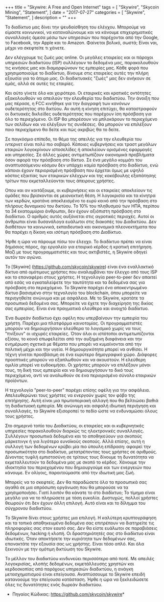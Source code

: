 +++
title = "Skywire: A Free and Open Internet"
tags = [
    "Skywire",
    "Skycoin Mining",
    "Statement",
]
date = "2017-07-27"
categories = [
    "Skywire",
    "Statement",
]
description = ""
+++

Το διαδίκτυο μας δίνει την ψευδαίσθηση του ελέγχου. Μπορούμε να είμαστε κοινωνικοί, να καταναλώνουμε και να κάνουμε επιχειρηματικές συναλλαγές άμεσα μέσω των υπηρεσιών που παρέχονται από την Google, το Facebook, την Apple και το Amazon. Φαίνεται βολικό, σωστά; Είναι ναι, μέχρι να σκεφτείτε τι χάνετε.

Δεν ελέγχουμε τις ζωές μας online. Οι μεγάλες εταιρείες και οι πάροχοι υπηρεσιών διαδικτύου (ISP) συλλέγουν τα δεδομένα μας, παρακολουθούν τις κινήσεις μας και διαμορφώνουν τις εμπειρίες μας. Κάθε φορά που χρησιμοποιούμε το διαδίκτυο, δίνουμε στις εταιρείες αυτές την πλήρη εξουσία για το άτομο μας. Οι διαδικτυακές "ζωές" μας δεν ανήκουν σε εμάς, αλλά σε αυτές τις εταιρίες.

Και αύτο γίνετε όλο και χειρότερο. Οι εταιρικές και κρατικές οντότητες εξακολουθούν να απειλούν την ελευθερία του διαδικτύου. Την άνοιξη που μας πέρασε, η FCC κινήθηκε για την διαγραφή των κανόνων ουδετερότητας στο δικτύου. Αν αυτή η κίνηση επιτύχει, θα καταστραφούν οι δικτυακές δικλείδες ουδετερότητας που παρέχουν ίση πρόσβαση για όλο το περιεχόμενο. Οι ISP θα μπορέσουν να μπλοκάρουν το περιεχόμενο των σελίδων και να ελέγξουν τις συνδέσεις. Θα μπορούν να επιλέξουν ποιο περιεχόμενο θα δείτε και πώς ακριβώς θα το δείτε.

Σε παγκόσμιο επίπεδο, το θέμα της απειλής για την ελευθερία του ιντερνετ είναι πολύ πιο σοβαρό. Κάποιες κυβερνήσεις και τραστ μεγάλων εταιριών λογοκρίνουν ιστοσελίδες ή αποκλείουν ορισμένες εφαρμογές και υπηρεσίες. Σε άλλες χώρες αντιμετωπίζουν οικονομικά προβλήματα όσον αφορά την πρόσβαση στο δίκτυο. Σε ένα μεγάλο κομμάτι του αναπτυσσόμενου κόσμου δεν υπάρχει καμία πρόσβαση στο διαδίκτυο, ενώ κάποιοι έχουν περιορισμένη πρόσβαση που έρχεται όμως με υψηλό κόστος εξαιτίας των εταιρικών ελέγχων  και της κακόβουλης εξαπάτησης τρίτων που εκμεταλλεύονται τους άπειρους χρήστες.

Οπου και αν κοιτάξουμε, οι κυβερνήσεις και οι εταιρείες αποκλείουν τις ομάδες που βρίσκονται σε μειονεκτική θέση. Η λογοκρισία και τα κίνητρα των κερδών, κρατάνε αποκλεισμένο το ευρύ κοινό από την πρόσβαση στο πλήρους δυναμικού του δικτύου. Το 10% του πληθυσμού των ΗΠΑ, περίπου τα 34 εκατομμύρια άνθρωποι, δεν έχουν αξιόπιστη πρόσβαση στο διαδίκτυο. Ο αριθμός αυτός αυξάνεται στις αγροτικές περιοχές. Αυτοί οι άνθρωποι είναι δυσανάλογα ευάλωτοι στις διακοπές του Διαδικτύου. Δεν διαθέτουν τα κοινωνικά, εκπαιδευτικά και οικονομικά πλεονεκτήματα που θα παρέχει η δίκαιη και ισότιμη πρόσβαση στο Διαδίκτυο.

Ήρθε η ώρα να πάρουμε πίσω τον έλεγχο. Το διαδίκτυο πρέπει να είναι δημόσιος πόρος, όχι εργαλείο για εταιρικό κέρδος ή κρατική επιτήρηση. Μαζί με τους προγραμματιστές και τους ακτιβιστές, η Skywire οδηγεί αυτόν τον αγώνα.

Το [Skywire] (https://github.com/skycoin/skywire) είναι ένα εναλλακτικό δίκτυο από ομότιμους χρήστες που αναλαμβάνει τον έλεγχο από τους ISP και το επαναφέρει στους χρήστες. Η τεχνολογία peer-to-peer δεν απαιτεί από εσάς να εγκαταλείψετε την ταυτότητα και τα δεδομένα σας για πρόσβαση στο περιεχόμενο. Το Skywire παρέχει ένα αποκεντρωμένο δίκτυο βασισμένο στην τεχνολογία του blockchain, όπου μπορείτε να περιηγηθείτε ανώνυμα και με ασφάλεια. Με το Skywire, κρατάτε τα προσωπικά δεδομένα σας. Μπορείτε να έχετε την διαχείρηση της δικίας σας εμπειρίας. Είναι ένα πραγματικά ελεύθερο και ανοιχτό διαδίκτυο.

Ένα δωρεάν διαδίκτυο έχει οφέλη που υπερβαίνουν την εμπειρία του χρήστη. Παρέχει μια πλατφόρμα καινοτομίας. Οι προγραμματιστές μπορούν να δημιουργήσουν ελεύθερα το λογισμικό χωρίς να τους "πνίξουν" οι ισχυρές εταιρείες. Όταν όλοι οι ιστότοποι αντιμετωπίζονται εξίσου, το κοινό επωφελείται από την αυξημένη διαφάνεια και την ενημέρωση σχετικά με θέματα που μπορέι να κυμαίνονται από την πολιτική μέχρι και την υγεία. Η δημιουργικότητα μπορεί να ανθίσει. Η τέχνη γίνεται προσβάσιμη σε ένα ευρύτερο δημογραφικό χώρο. Διάφορες προοπτικές μπορούν να εξαπλωθούν και να ακουστούν. Η ελεύθερη ομιλία μπορεί να ευδοκιμήσει. Οι χρήστες μπορούν να επιλέξουν μόνοι τους, τη δική τους εμπειρία και να δημιουργήσουν το δικό τους περιεχόμενο, αντί να αναλωθούν σε ένα περιορισμένο σύνολο εταιρικών προϊόντων.

Η τεχνολογία "peer-to-peer" παρέχει επίσης οφέλη για την ασφάλεια. Απελευθερώνει τους χρήστες να ενεργούν χωρίς τον φόβο της επιτήρησης. Αυτή είναι μια πρωτοποριακή αλλαγή που θα βελτιώσει βαθιά τη διαδικτυακή εμπειρία. Με ανώνυμη και ασφαλή ιδιωτική περιήγηση και συναλλαγές, το Skywire εξισοροπεί το πεδίο ώστε να ενδυναμώσει όλους τους χρήστες.

Στο σημερινό τοπίο του Διαδικτύου, οι εταιρείες και οι κυβερνητικές υπηρεσίες παρακολουθούν διαρκώς τις ηλεκτρονικές συναλλαγές. Συλλέγουν προσωπικά δεδομένα και το αποθηκεύουν για σκοπούς μάρκετινγκ ή για λιγότερο ευνοϊκούς σκοπούς. Αλλά επίσης, αυτή η συλλογή των δεδομένων κρύβει μία πιο ύπουλη επίδραση: αφαιρεί την προσωπικότητα στο διαδίκτυο, μετατρέποντας τους χρήστες σε αριθμούς. Δίνοντας τυφλή εμπιστοσύνη σε τρίτους τους δίνουμε τη δυνατότητα να εκμεταλλευτούν τα δεδομένα μας με σκοπό το κέρδος. Χάνουμε την ιδιοκτησία του περιεχομένου που δημιουργούμε και των ενεργειών που κάνουμε. Εν ολίγοις, παραιτούμαστε από την ιδιωτική μας ζωή.

Μπορείς να το σκεφτείς. Δεν θα παραδώσετε όλα τα προσωπικά σας αγαθά σε μια απρόσωπη οργάνωση που θα μπορούσε να τα χρησιμοποιήσει. Γιατί λοιπόν θα κάνατε το στο διαδίκτυο; Το τίμημα είναι μεγάλο για να το πληρώσετε με τόση ευκολία. Δυστυχώς, πολλοί χρήστες θεωρούν ότι δεν έχουν άλλη επιλογή. Αυτό είναι και το δίλημμα του σύγχρονου διαδικτύου.

Το Skywire δίνει στους χρήστες μια επιλογή. Η καλύτερη κρυπτογράφηση και τα τοπικά αποθηκευμένα δεδομένα σας επιτρέπουν να διατηρείτε τις πληροφορίες σας στον εαυτό σας. Δεν θα είστε ευάλωτοι σε παραβιάσεις δεδομένων, hacking ή κλοπή. Οι δραστηριότητές σας στο διαδίκτυο είναι ιδιωτικές. Όταν αποκτήσετε την κυριότητα των δεδομένων σας, επανακτάτε την εξουσία σας ως χρήστης. Είναι τόσο απλό. Και όλα ξεκινούν με την ομότιμη δικτύωση του Skywire.

Το μέλλον του διαδικτύου κινδυνεύει περισσότερο από ποτέ. Με απειλές λογοκρισίας, κλοπής δεδομένων, εκμετάλλευσης χρηστών και κερδοσκοπίας από παρόχους υπηρεσιών διαδικτύου, η ανάγκη μετασχηματισμού είναι επείγουσα. Αναπτύσσουμε το Skywire επειδή κατανοούμε την επείγουσα κατάσταση. Ήρθε η ώρα να ξεκλειδώσετε όλες τις δυνατότητες ενός δωρεάν διαδικτύου.

* Πηγαίος Κώδικας: https://github.com/skycoin/skywire*
